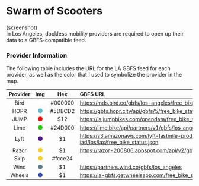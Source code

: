 # Swarm of Scooters
(screenshot)  
In Los Angeles, dockless mobility providers are required to open up their data to a GBFS-compatible feed.

### Provider Information
The following table includes the URL for the LA GBFS feed for each provider, as well as the color that I used to symbolize the provider in the map.

| Provider |    Img    |   Hex   | GBFS URL                                                                               |
|:--------:|:---------:|:-------:|:-------------------------------------------------------------------------------------- |
| Bird     | ![bird]   | #000000 | https://mds.bird.co/gbfs/los-angeles/free_bikes                                        |
| HOPR     | ![hopr]   | #5DBCD2 | https://gbfs.hopr.city/api/gbfs/5/free_bike_status                                       |
| JUMP     | ![jump]   |   $12 | https://la.jumpbikes.com/opendata/free_bike_status.json                                  |
| Lime     | ![lime]   | #24D000 | https://lime.bike/api/partners/v1/gbfs/los_angeles/free_bike_status.json                 |
| Lyft     | ![lyft]   |    $1 | https://s3.amazonaws.com/lyft-lastmile-production-iad/lbs/lax/free_bike_status.json      |
| Razor    | ![razor]  |    $1 | https://razor-200806.appspot.com/api/v2/gbfs                                             |
| Skip     | ![skip]   | #fcce24 |                                                                                          |
| Wind     | ![wind]   |    $1 | https://partners.wind.co/gbfs/los_angeles                                                |
| Wheels   | ![wheels] |    $1 | https://la-gbfs.getwheelsapp.com/free_bike_status.json                                   | 

[bird]: www/bird_circle.png
[hopr]: www/hopr_circle.png
[jump]: www/jump_circle.png
[lime]: www/lime_circle.png
[lyft]: www/lyft_circle.png
[razor]: www/razor_circle.png
[skip]: www/skip_circle.png
[wind]: www/wind_circle.png
[wheels]: www/wheels_circle.png
